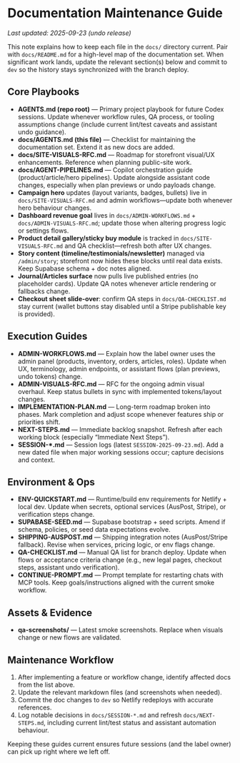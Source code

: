 # Documentation Maintenance Guide

_Last updated: 2025-09-23 (undo release)_

This note explains how to keep each file in the `docs/` directory current. Pair with `docs/README.md` for a high-level map of the documentation set. When significant work lands, update the relevant section(s) below and commit to `dev` so the history stays synchronized with the branch deploy.

## Core Playbooks
- **AGENTS.md (repo root)** — Primary project playbook for future Codex sessions. Update whenever workflow rules, QA process, or tooling assumptions change (include current lint/test caveats and assistant undo guidance).
- **docs/AGENTS.md (this file)** — Checklist for maintaining the documentation set. Extend it as new docs are added.
- **docs/SITE-VISUALS-RFC.md** — Roadmap for storefront visual/UX enhancements. Reference when planning public-site work.
- **docs/AGENT-PIPELINES.md** — Copilot orchestration guide (product/article/hero pipelines). Update alongside assistant code changes, especially when plan previews or undo payloads change.
- **Campaign hero** updates (layout variants, badges, bullets) live in `docs/SITE-VISUALS-RFC.md` and admin workflows—update both whenever hero behaviour changes.
- **Dashboard revenue goal** lives in `docs/ADMIN-WORKFLOWS.md` + `docs/ADMIN-VISUALS-RFC.md`; update those when altering progress logic or settings flows.
- **Product detail gallery/sticky buy module** is tracked in `docs/SITE-VISUALS-RFC.md` and QA checklist—refresh both after UX changes.
- **Story content (timeline/testimonials/newsletter)** managed via `/admin/story`; storefront now hides these blocks until real data exists. Keep Supabase schema + doc notes aligned.
- **Journal/Articles surface** now pulls live published entries (no placeholder cards). Update QA notes whenever article rendering or fallbacks change.
- **Checkout sheet slide-over**: confirm QA steps in `docs/QA-CHECKLIST.md` stay current (wallet buttons stay disabled until a Stripe publishable key is provided).

## Execution Guides
- **ADMIN-WORKFLOWS.md** — Explain how the label owner uses the admin panel (products, inventory, orders, articles, roles). Update when UX, terminology, admin endpoints, or assistant flows (plan previews, undo tokens) change.
- **ADMIN-VISUALS-RFC.md** — RFC for the ongoing admin visual overhaul. Keep status bullets in sync with implemented tokens/layout changes.
- **IMPLEMENTATION-PLAN.md** — Long-term roadmap broken into phases. Mark completion and adjust scope whenever features ship or priorities shift.
- **NEXT-STEPS.md** — Immediate backlog snapshot. Refresh after each working block (especially “Immediate Next Steps”).
- **SESSION-*.md** — Session logs (latest `SESSION-2025-09-23.md`). Add a new dated file when major working sessions occur; capture decisions and context.

## Environment & Ops
- **ENV-QUICKSTART.md** — Runtime/build env requirements for Netlify + local dev. Update when secrets, optional services (AusPost, Stripe), or verification steps change.
- **SUPABASE-SEED.md** — Supabase bootstrap + seed scripts. Amend if schema, policies, or seed data expectations evolve.
- **SHIPPING-AUSPOST.md** — Shipping integration notes (AusPost/Stripe fallback). Revise when services, pricing logic, or env flags change.
- **QA-CHECKLIST.md** — Manual QA list for branch deploy. Update when flows or acceptance criteria change (e.g., new legal pages, checkout steps, assistant undo verification).
- **CONTINUE-PROMPT.md** — Prompt template for restarting chats with MCP tools. Keep goals/instructions aligned with the current smoke workflow.

## Assets & Evidence
- **qa-screenshots/** — Latest smoke screenshots. Replace when visuals change or new flows are validated.

## Maintenance Workflow
1. After implementing a feature or workflow change, identify affected docs from the list above.
2. Update the relevant markdown files (and screenshots when needed).
3. Commit the doc changes to `dev` so Netlify redeploys with accurate references.
4. Log notable decisions in `docs/SESSION-*.md` and refresh `docs/NEXT-STEPS.md`, including current lint/test status and assistant automation behaviour.

Keeping these guides current ensures future sessions (and the label owner) can pick up right where we left off.
